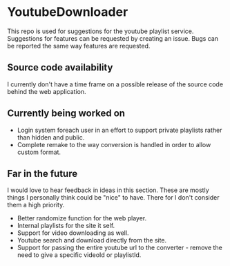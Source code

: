 # YoutubeDownloader

This repo is used for suggestions for the youtube playlist service.
Suggestions for features can be requested by creating an issue.
Bugs can be reported the same way features are requested.

## Source code availability 
I currently don't have a time frame on a possible release of the source code behind the web application.


## Currently being worked on
* Login system foreach user in an effort to support private playlists rather than hidden and public.
* Complete remake to the way conversion is handled in order to allow custom format.

## Far in the future
I would love to hear feedback in ideas in this section. These are mostly things I personally think could be "nice" to have. There for I don't consider them a high priority.
* Better randomize function for the web player.
* Internal playlists for the site it self.
* Support for video downloading as well.
* Youtube search and download directly from the site.
* Support for passing the entire youtube url to the converter - remove the need to give a specific videoId or playlistId.
 
